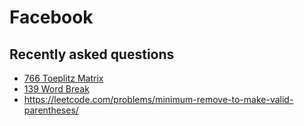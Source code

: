 # Facebook

## Recently asked questions

- [766 Toeplitz Matrix](https://leetcode.com/problems/toeplitz-matrix/)
- [139 Word Break](https://leetcode.com/problems/word-break/)
- https://leetcode.com/problems/minimum-remove-to-make-valid-parentheses/
